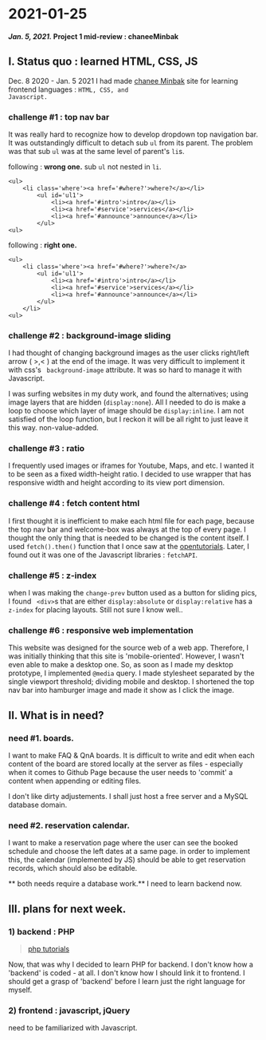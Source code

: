 # 2021-01-25

#### _Jan. 5, 2021._ Project 1 mid-review : chaneeMinbak
## I. Status quo : learned HTML, CSS, JS
Dec. 8 2020 - Jan. 5 2021 
I had made [chanee Minbak](https://2ood.github.io/chaneeMinbak/) site for learning frontend languages : <code>HTML, CSS, and Javascript.</code> 
### challenge #1 : top nav bar
It was really hard to recognize how to develop dropdown top navigation bar. It was outstandingly difficult to detach sub <code>ul</code> from its parent. The problem was that sub <code>ul</code> was at the same level of parent's <code>li</code>s.

following : **wrong one.** sub <code>ul</code> not nested in <code>li</code>.
```
<ul>
	<li class='where'><a href='#where?'>where?</a></li>
		<ul id='ul1'>
			<li><a href='#intro'>intro</a></li>
			<li><a href='#service'>services</a></li>
			<li><a href='#announce'>announce</a></li> 
		</ul>
<ul>
```
following : **right one.**
```
<ul>
	<li class='where'><a href='#where?'>where?</a>
		<ul id='ul1'>
			<li><a href='#intro'>intro</a></li>
			<li><a href='#service'>services</a></li>
			<li><a href='#announce'>announce</a></li> 
		</ul>
	</li>
<ul>
```

### challenge #2 : background-image sliding
I had thought of changing background images as the user clicks right/left arrow ( >,< ) at the end of the image. It was very difficult to implement it with css's <code> background-image</code> attribute. It was so hard to manage it with Javascript. 

I was surfing websites in my duty work, and found the alternatives; using image layers that are hidden (<code>display:none</code>). All I needed to do is make a loop to choose which layer of image should be <code>display:inline</code>. I am not satisfied of the loop function, but I reckon it will be all right to just leave it this way. non-value-added.

### challenge #3 : ratio
I frequently used images or iframes for Youtube, Maps, and etc. I wanted it to be seen as a fixed width-height ratio. I decided to use wrapper that has responsive width and height according to its view port dimension. 

### challenge #4 : fetch content html
I first thought it is inefficient to make each html file for each page, because the top nav bar and welcome-box was always at the top of every page. I thought the only thing that is needed to be changed is the content itself. 
I used <code>fetch().then()</code> function that I once saw at the [opentutorials](https://opentutorials.org/). Later, I found out it was one of the Javascript libraries : <code>fetchAPI</code>. 

### challenge #5 : z-index
when I was making the <code>change-prev</code> button used as a button for sliding pics, I found <code> &lt;div&gt;</code>s that are either <code>display:absolute</code> or <code>display:relative</code> has a <code>z-index</code> for placing layouts. Still not sure I know well..

### challenge #6 : responsive web implementation
This website was designed for the source web of a web app. Therefore, I was initially thinking that this site is 'mobile-oriented'. However, I wasn't even able to make a desktop one. So, as soon as I made my desktop prototype, I implemented <code>@media</code> query. I made stylesheet separated by the single viewport threshold; dividing mobile and desktop. I shortened the top nav bar into hamburger image and made it show as I click the image.  


## II. What is in need?
### need #1. boards. 
I want to make FAQ & QnA boards. It is difficult to write and edit when each content of the board are stored locally at the server as files - especially when it comes to Github Page because the user needs to 'commit' a content when appending or editing files. 

I don't like dirty adjustements. I shall just host a free server and a MySQL database domain.  

### need #2. reservation calendar.
I want to make a reservation page where the user can see the booked schedule and choose the left dates at a same page. in order to implement this, the calendar (implemented by JS) should be able to get reservation records, which should also be editable. 

** both needs require a database work.** I need to learn backend now. 

## III. plans for next week.
### 1) backend : PHP
  > [php tutorials](https://www.javatpoint.com/php-tutorial)

Now, that was why I decided to learn PHP for backend. I don't know how a 'backend' is coded - at all. I don't know how I should link it to frontend. I should get a grasp of 'backend' before I learn just the right language for myself. 

### 2) frontend : javascript, jQuery
need to be familiarized with Javascript.